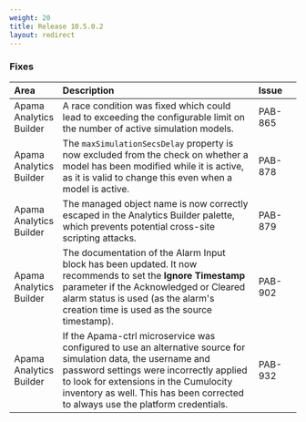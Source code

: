 ```yaml
---
weight: 20
title: Release 10.5.0.2
layout: redirect
---
```


### Fixes

<table>
<colgroup>
    <col style="width: 15%;">
    <col style="width: 70%;">
    <col style="width: 15%;">
</colgroup>
<thead>
<tr>
<th style="text-align:left">Area</th>
<th style="text-align:left">Description</th>
<th style="text-align:left">Issue</th>
</tr>
</thead>
<tbody>
<tr>
<td style="text-align:left">Apama Analytics Builder</td>
<td style="text-align:left">A race condition was fixed which could lead to exceeding the configurable limit on the number of active simulation models.</td>
<td style="text-align:left">PAB-865</td>
</tr>
<tr>
<td style="text-align:left">Apama Analytics Builder</td>
<td style="text-align:left">The <code>maxSimulationSecsDelay</code> property is now excluded from the check on whether a model has been modified while it is active, as it is valid to change this even when a model is active.</td>
<td style="text-align:left">PAB-878</td>
</tr>
<tr>
<td style="text-align:left">Apama Analytics Builder</td>
<td style="text-align:left">The managed object name is now correctly escaped in the Analytics Builder palette, which prevents potential cross-site scripting attacks.</td>
<td style="text-align:left">PAB-879</td>
</tr>
<tr>
<td style="text-align:left">Apama Analytics Builder</td>
<td style="text-align:left">The documentation of the Alarm Input block has been updated. It now recommends to set the <strong>Ignore Timestamp</strong> parameter if the Acknowledged or Cleared alarm status is used (as the alarm's creation time is used as the source timestamp). </td>
<td style="text-align:left">PAB-902</td>
</tr>
<tr>
<td style="text-align:left">Apama Analytics Builder</td>
<td style="text-align:left">If the Apama-ctrl microservice was configured to use an alternative source for simulation data, the username and password settings were incorrectly applied to look for extensions in the Cumulocity inventory as well. This has been corrected to always use the platform credentials.</td>
<td style="text-align:left">PAB-932</td>
</tr>
</tbody>
</table>





